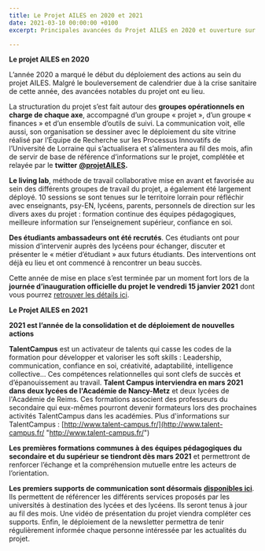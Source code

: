 ```yaml
---
title: Le Projet AILES en 2020 et 2021
date: 2021-03-10 00:00:00 +0100
excerpt: Principales avancées du Projet AILES en 2020 et ouverture sur l'année 2021

---
```

**Le projet AILES en 2020**

L’année 2020 a marqué le début du déploiement des actions au sein du projet AILES. Malgré le bouleversement de calendrier due à la crise sanitaire de cette année, des avancées notables du projet ont eu lieu.

La structuration du projet s’est fait autour des **groupes opérationnels en charge de chaque axe**, accompagné d’un groupe « projet », d’un groupe « finances » et d’un ensemble d’outils de suivi. La communication voit, elle aussi, son organisation se dessiner avec le déploiement du site vitrine réalisé par l’Équipe de Recherche sur les Processus Innovatifs de l’Université de Lorraine qui s’actualisera et s’alimentera au fil des mois, afin de servir de base de référence d’informations sur le projet, complétée et relayée par le **twitter** [**@projetAILES**](https://twitter.com/ProjetAILES)**.**

**Le living lab**, méthode de travail collaborative mise en avant et favorisée au sein des différents groupes de travail du projet, a également été largement déployé. 10 sessions se sont tenues sur le territoire lorrain pour réfléchir avec enseignants, psy-EN, lycéens, parents, personnels de direction sur les divers axes du projet : formation continue des équipes pédagogiques, meilleure information sur l’enseignement supérieur, confiance en soi.

**Des étudiants ambassadeurs ont été recrutés**. Ces étudiants ont pour mission d’intervenir auprès des lycéens pour échanger, discuter et présenter le « métier d’étudiant » aux futurs étudiants. Des interventions ont déjà eu lieu et ont commencé à rencontrer un beau succès.

Cette année de mise en place s’est terminée par un moment fort lors de la **journée d’inauguration officielle du projet le vendredi 15 janvier 2021** dont vous pourrez [retrouver les détails ici](https://www.projetailes.com/posts/2021/01-15-2021-inauguration-ailes/).

**Le Projet AILES en 2021**

**2021 est l’année de la consolidation et de déploiement de nouvelles actions**

**TalentCampus** est un activateur de talents qui casse les codes de la formation pour développer et valoriser les soft skills : Leadership, communication, confiance en soi, créativité, adaptabilité, intelligence collective… Ces compétences relationnelles qui sont clefs de succès et d’épanouissement au travail. **Talent Campus interviendra en mars 2021 dans deux lycées de l'Académie de Nancy-Metz** et deux lycées de l'Académie de Reims. Ces formations associent des professeurs du secondaire qui eux-mêmes pourront devenir formateurs lors des prochaines activités TalentCampus dans les académies. Plus d'informations sur TalentCampus : [http://www.talent-campus.fr/](http://www.talent-campus.fr/ "http://www.talent-campus.fr/")

**Les premières formations communes à des équipes pédagogiques du secondaire et du supérieur se tiendront dès mars 2021** et permettront de renforcer l’échange et la compréhension mutuelle entre les acteurs de l’orientation.

**Les premiers supports de communication sont désormais** [**disponibles ici**](https://www.projetailes.com/posts/2021/2021_03_02_offres-de-services-a-destination-des-lycees-et-lyceens/). Ils permettent de référencer les différents services proposés par les universités à destination des lycées et des lycéens. Ils seront tenus à jour au fil des mois. Une vidéo de présentation du projet viendra compléter ces supports. Enfin, le déploiement de la newsletter permettra de tenir régulièrement informée chaque personne intéressée par les actualités du projet.